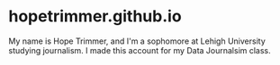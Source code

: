 # hopetrimmer.github.io
My name is Hope Trimmer, and I'm a sophomore at Lehigh University studying journalism. I made this account for my Data Journalsim class.
